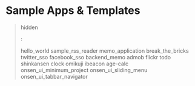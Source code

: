 Sample Apps & Templates
=======================

> hidden
>
> :   
>
> hello\_world sample\_rss\_reader memo\_application break\_the\_bricks
> twitter\_sso facebook\_sso backend\_memo admob flickr todo shinkansen
> clock omikuji ibeacon age-calc onsen\_ui\_minimum\_project
> onsen\_ui\_sliding\_menu onsen\_ui\_tabbar\_navigator
